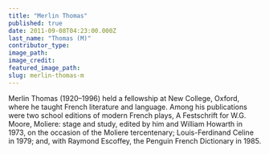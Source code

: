 ```yaml
---
title: "Merlin Thomas"
published: true
date: 2011-09-08T04:23:00.000Z
last_name: "Thomas (M)"
contributor_type:
image_path:
image_credit:
featured_image_path:
slug: merlin-thomas-m
---
```


Merlin Thomas (1920–1996) held a fellowship at New College, Oxford, where he taught French literature and language. Among his publications were two school editions of modern French plays, A Festschrift for W.G. Moore, Moliere: stage and study, edited by him and William Howarth in 1973, on the occasion of the Moliere tercentenary; Louis-Ferdinand Celine in 1979; and, with Raymond Escoffey, the Penguin French Dictionary in 1985.

